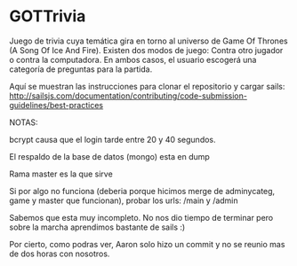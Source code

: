 # GOTTrivia

Juego de trivia cuya temática gira en torno al universo de Game Of Thrones (A Song Of Ice And Fire).
Existen dos modos de juego: Contra otro jugador o contra la computadora. En ambos casos, el usuario escogerá una categoría de preguntas para la partida.


Aquí se muestran las instrucciones para clonar el repositorio y cargar sails:
http://sailsjs.com/documentation/contributing/code-submission-guidelines/best-practices

NOTAS:

bcrypt causa que el login tarde entre 20 y 40 segundos.

El respaldo de la base de datos (mongo) esta en dump

Rama master es la que sirve

Si por algo no funciona (deberia porque hicimos merge de adminycateg, game y master que funcionan), probar los urls: /main y /admin

Sabemos que esta muy incompleto. No nos dio tiempo de terminar pero sobre la marcha aprendimos bastante de sails :)

Por cierto, como podras ver, Aaron solo hizo un commit y no se reunio mas de dos horas con nosotros.
